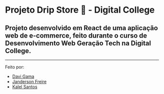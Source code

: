 # Projeto Drip Store 👟 - Digital College
## Projeto desenvolvido em React de uma aplicação web de e-commerce, feito durante o curso de Desenvolvimento Web Geração Tech na Digital College.

---
Feito por:
 - [Davi Gama](https://github.com/davi-gama)
 - [Janderson Freire](https://github.com/JandersonFLima)
 - [Kalel Santos](https://github.com/Kalel0163)

